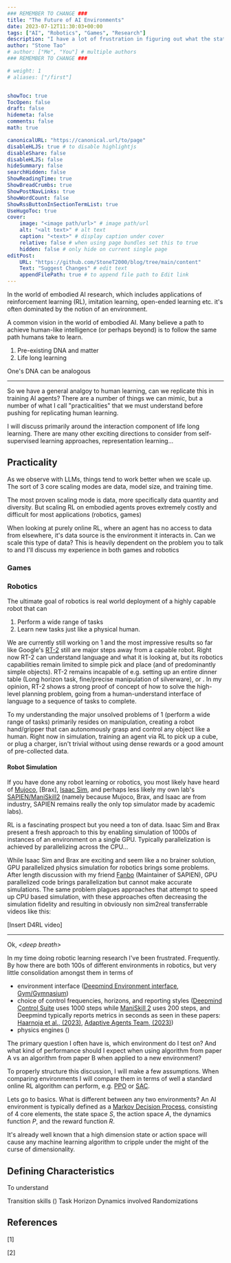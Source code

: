 ```yaml
---
### REMEMBER TO CHANGE ###
title: "The Future of AI Environments"
date: 2023-07-12T11:30:03+00:00
tags: ["AI", "Robotics", "Games", "Research"]
description: "I have a lot of frustration in figuring out what the state of the art is for a particular environment and what environments should be tested on and why certain methods do well on one complicated looking environment but poorly on supposedly easy looking environments. To address that, I talk about the various characteristics of robotics environments and construct a robotics environments tierlist off of that."
author: "Stone Tao"
# author: ["Me", "You"] # multiple authors
### REMEMBER TO CHANGE ###

# weight: 1
# aliases: ["/first"]


showToc: true
TocOpen: false
draft: false
hidemeta: false
comments: false
math: true

canonicalURL: "https://canonical.url/to/page"
disableHLJS: true # to disable highlightjs
disableShare: false
disableHLJS: false
hideSummary: false
searchHidden: false
ShowReadingTime: true
ShowBreadCrumbs: true
ShowPostNavLinks: true
ShowWordCount: false
ShowRssButtonInSectionTermList: true
UseHugoToc: true
cover:
    image: "<image path/url>" # image path/url
    alt: "<alt text>" # alt text
    caption: "<text>" # display caption under cover
    relative: false # when using page bundles set this to true
    hidden: false # only hide on current single page
editPost:
    URL: "https://github.com/StoneT2000/blog/tree/main/content"
    Text: "Suggest Changes" # edit text
    appendFilePath: true # to append file path to Edit link
---
```


In the world of embodied AI research, which includes applications of reinforcement learning (RL), imitation learning, open-ended learning etc. it's often dominated by the notion of an environment.

A common vision in the world of embodied AI. Many believe a path to achieve human-like intelligence (or perhaps beyond) is to follow the same path humans take to learn. 

1. Pre-existing DNA and matter
2. Life long learning


One's DNA can be analogous



---

So we have a general analgoy to human learning, can we replicate this in training AI agents? There are a number of things we can mimic, but a number of what I call "practicalities" that we must understand before pushing for replicating human learning.

I will discuss primarily around the interaction component of life long learning. There are many other exciting directions to consider from self-supervised learning approaches, representation learning...


## Practicality

As we observe with LLMs, things tend to work better when we scale up. The sort of 3 core scaling modes are data, model size, and training time. 

The most proven scaling mode is data, more specifically data quantity and diversity. But scaling RL on embodied agents proves extremely costly and difficult for most applications (robotics, games)


When looking at purely online RL, where an agent has no access to data from elsewhere, it's data source is the environment it interacts in. Can we scale this type of data? This is heavily dependent on the problem you to talk to and I'll discuss my experience in both games and robotics

### Games


### Robotics

The ultimate goal of robotics is real world deployment of a highly capable robot that can

1. Perform a wide range of tasks
2. Learn new tasks just like a physical human. 

We are currently still working on 1 and the most impressive results so far like 
Google's [RT-2](https://robotics-transformer2.github.io/) still are major steps away from a capable robot. Right now RT-2 can understand language and what it is looking at, but its robotics capabilities remain limited to simple pick and place (and of predominantly simple objects). RT-2 remains incapable of e.g. setting up an entire dinner table (Long horizon task, fine/precise manipulation of silverware), or . In my opinion, RT-2 shows a strong proof of concept of how to solve the high-level planning problem, going from a human-understand interface of language to a sequence of tasks to complete.

To my understanding the major unsolved problems of 1 (perform a wide range of tasks) primarily resides on manipulation, creating a robot hand/gripper that can autonomously grasp and control any object like a human. Right now in simulation, training an agent via RL to pick up a cube, or plug a charger, isn't trivial without using dense rewards or a good amount of pre-collected data.


#### Robot Simulation

If you have done any robot learning or robotics, you most likely have heard of [Mujoco](), [Brax], [Isaac Sim](), and perhaps less likely my own lab's [SAPIEN/ManiSkill2]() (namely because Mujoco, Brax, and Isaac are from industry, SAPIEN remains really the only top simulator made by academic labs).

RL is a fascinating prospect but you need a ton of data. Isaac Sim and Brax present a fresh approach to this by enabling simulation of 1000s of instances of an environment on a single GPU. Typically parallelization is achieved by parallelizing across the CPU...

While Isaac Sim and Brax are exciting and seem like a no brainer solution, GPU parallelized physics simulation for robotics brings some problems. After length discussion with my friend [Fanbo]() (Maintainer of SAPIEN), GPU parallelized code brings parallelization but cannot make accurate simulations. The same problem plagues approaches that attempt to speed up CPU based simulation, with these approaches often decreasing the simulation fidelity and resulting in obviously non sim2real transferrable videos like this:

[Insert D4RL video]



-----

Ok, *\<deep breath\>*

In my time doing robotic learning research I've been frustrated. Frequently. By how there are both 100s of different environments in robotics, but very little consolidation amongst them in terms of 

- environment interface ([Deepmind Environment interface](https://github.com/deepmind/dm_env), [Gym/Gymnasium](https://github.com/Farama-Foundation/Gymnasium))
- choice of control frequencies, horizons, and reporting styles ([Deepmind Control Suite](https://github.com/deepmind/dm_control) uses 1000 steps while [ManiSkill 2](https://github.com/haosulab/ManiSkill2) uses 200 steps, and Deepmind typically reports metrics in seconds as seen in these papers: [Haarnoja et al., (2023)](https://arxiv.org/abs/2304.13653), [Adaptive Agents Team, (2023)](https://arxiv.org/abs/2301.07608))
- physics engines ()

The primary question I often have is, which environment do I test on? And what kind of performance should I expect when using algorithm from paper A vs an algorithm from paper B when applied to a new environment?

To properly structure this discussion, I will make a few assumptions. When comparing environments I will compare them in terms of well a standard online RL algorithm can perform, e.g. [PPO]() or [SAC]().


Lets go to basics. What is different between any two environments? An AI environment is typically defined as a [Markov Decision Process](https://en.wikipedia.org/wiki/Markov_decision_process), consisting of 4 core elements, the state space $S$, the action space $A$, the dynamics function $P$, and the reward function $R$.

It's already well known that a high dimension state or action space will cause any machine learning algorithm to cripple under the might of the curse of dimensionality.

## Defining Characteristics

To understand 


Transition skills ()
Task Horizon
Dynamics involved
Randomizations

## References

[1] 

[2] 
